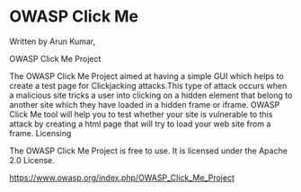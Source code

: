 OWASP Click Me
==============

Written by Arun Kumar,


OWASP Click Me Project

The OWASP Click Me Project aimed at having a simple GUI which helps to create a test page for Clickjacking attacks.This type of attack occurs when a malicious site tricks a user into clicking on a hidden element that belong to another site which they have loaded in a hidden frame or iframe. OWASP Click Me tool will help you to test whether your site is vulnerable to this attack by creating a html page that will try to load your web site from a frame.
Licensing

The OWASP Click Me Project is free to use. It is licensed under the Apache 2.0 License.

https://www.owasp.org/index.php/OWASP_Click_Me_Project



